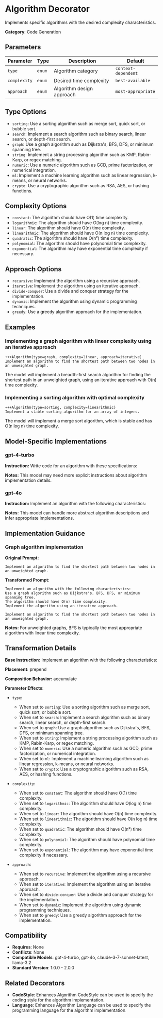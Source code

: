 # Algorithm Decorator

Implements specific algorithms with the desired complexity characteristics.

**Category**: Code Generation

## Parameters

| Parameter | Type | Description | Default |
|-----------|------|-------------|--------|
| `type` | `enum` | Algorithm category | `context-dependent` |
| `complexity` | `enum` | Desired time complexity | `best-available` |
| `approach` | `enum` | Algorithm design approach | `most-appropriate` |

## Type Options

- `sorting`: Use a sorting algorithm such as merge sort, quick sort, or bubble sort.
- `search`: Implement a search algorithm such as binary search, linear search, or depth-first search.
- `graph`: Use a graph algorithm such as Dijkstra's, BFS, DFS, or minimum spanning tree.
- `string`: Implement a string processing algorithm such as KMP, Rabin-Karp, or regex matching.
- `numeric`: Use a numeric algorithm such as GCD, prime factorization, or numerical integration.
- `ml`: Implement a machine learning algorithm such as linear regression, k-means, or neural networks.
- `crypto`: Use a cryptographic algorithm such as RSA, AES, or hashing functions.

## Complexity Options

- `constant`: The algorithm should have O(1) time complexity.
- `logarithmic`: The algorithm should have O(log n) time complexity.
- `linear`: The algorithm should have O(n) time complexity.
- `linearithmic`: The algorithm should have O(n log n) time complexity.
- `quadratic`: The algorithm should have O(n²) time complexity.
- `polynomial`: The algorithm should have polynomial time complexity.
- `exponential`: The algorithm may have exponential time complexity if necessary.

## Approach Options

- `recursive`: Implement the algorithm using a recursive approach.
- `iterative`: Implement the algorithm using an iterative approach.
- `divide-conquer`: Use a divide and conquer strategy for the implementation.
- `dynamic`: Implement the algorithm using dynamic programming techniques.
- `greedy`: Use a greedy algorithm approach for the implementation.

## Examples

### Implementing a graph algorithm with linear complexity using an iterative approach

```
+++Algorithm(type=graph, complexity=linear, approach=iterative)
Implement an algorithm to find the shortest path between two nodes in an unweighted graph.
```

The model will implement a breadth-first search algorithm for finding the shortest path in an unweighted graph, using an iterative approach with O(n) time complexity.

### Implementing a sorting algorithm with optimal complexity

```
+++Algorithm(type=sorting, complexity=linearithmic)
Implement a stable sorting algorithm for an array of integers.
```

The model will implement a merge sort algorithm, which is stable and has O(n log n) time complexity.

## Model-Specific Implementations

### gpt-4-turbo

**Instruction:** Write code for an algorithm with these specifications:

**Notes:** This model may need more explicit instructions about algorithm implementation details.

### gpt-4o

**Instruction:** Implement an algorithm with the following characteristics:

**Notes:** This model can handle more abstract algorithm descriptions and infer appropriate implementations.


## Implementation Guidance

### Graph algorithm implementation

**Original Prompt:**
```
Implement an algorithm to find the shortest path between two nodes in an unweighted graph.
```

**Transformed Prompt:**
```
Implement an algorithm with the following characteristics:
Use a graph algorithm such as Dijkstra's, BFS, DFS, or minimum spanning tree.
The algorithm should have O(n) time complexity.
Implement the algorithm using an iterative approach.

Implement an algorithm to find the shortest path between two nodes in an unweighted graph.
```

**Notes:** For unweighted graphs, BFS is typically the most appropriate algorithm with linear time complexity.

## Transformation Details

**Base Instruction:** Implement an algorithm with the following characteristics:

**Placement:** prepend

**Composition Behavior:** accumulate

**Parameter Effects:**

- `type`:
  - When set to `sorting`: Use a sorting algorithm such as merge sort, quick sort, or bubble sort.
  - When set to `search`: Implement a search algorithm such as binary search, linear search, or depth-first search.
  - When set to `graph`: Use a graph algorithm such as Dijkstra's, BFS, DFS, or minimum spanning tree.
  - When set to `string`: Implement a string processing algorithm such as KMP, Rabin-Karp, or regex matching.
  - When set to `numeric`: Use a numeric algorithm such as GCD, prime factorization, or numerical integration.
  - When set to `ml`: Implement a machine learning algorithm such as linear regression, k-means, or neural networks.
  - When set to `crypto`: Use a cryptographic algorithm such as RSA, AES, or hashing functions.

- `complexity`:
  - When set to `constant`: The algorithm should have O(1) time complexity.
  - When set to `logarithmic`: The algorithm should have O(log n) time complexity.
  - When set to `linear`: The algorithm should have O(n) time complexity.
  - When set to `linearithmic`: The algorithm should have O(n log n) time complexity.
  - When set to `quadratic`: The algorithm should have O(n²) time complexity.
  - When set to `polynomial`: The algorithm should have polynomial time complexity.
  - When set to `exponential`: The algorithm may have exponential time complexity if necessary.

- `approach`:
  - When set to `recursive`: Implement the algorithm using a recursive approach.
  - When set to `iterative`: Implement the algorithm using an iterative approach.
  - When set to `divide-conquer`: Use a divide and conquer strategy for the implementation.
  - When set to `dynamic`: Implement the algorithm using dynamic programming techniques.
  - When set to `greedy`: Use a greedy algorithm approach for the implementation.

## Compatibility

- **Requires**: None
- **Conflicts**: None
- **Compatible Models**: gpt-4-turbo, gpt-4o, claude-3-7-sonnet-latest, llama-3.2
- **Standard Version**: 1.0.0 - 2.0.0

## Related Decorators

- **CodeStyle**: Enhances Algorithm CodeStyle can be used to specify the coding style for the algorithm implementation.
- **Language**: Enhances Algorithm Language can be used to specify the programming language for the algorithm implementation.

